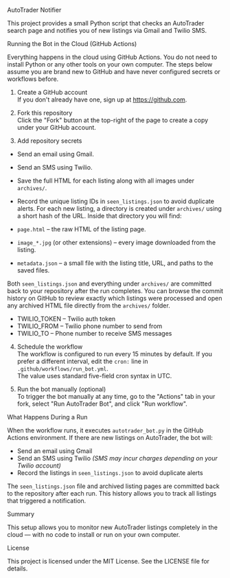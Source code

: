 AutoTrader Notifier

This project provides a small Python script that checks an AutoTrader search page and notifies you of new listings via Gmail and Twilio SMS.

Running the Bot in the Cloud (GitHub Actions)

Everything happens in the cloud using GitHub Actions. You do not need to install Python or any other tools on your own computer. The steps below assume you are brand new to GitHub and have never configured secrets or workflows before.

1. Create a GitHub account  
   If you don't already have one, sign up at https://github.com.

2. Fork this repository  
   Click the "Fork" button at the top-right of the page to create a copy under your GitHub account.

3. Add repository secrets  
- Send an email using Gmail.
- Send an SMS using Twilio.
- Save the full HTML for each listing along with all images under `archives/`.
- Record the unique listing IDs in `seen_listings.json` to avoid duplicate alerts.
For each new listing, a directory is created under `archives/` using a short hash of the URL. Inside that directory you will find:

- `page.html` – the raw HTML of the listing page.
- `image_*.jpg` (or other extensions) – every image downloaded from the listing.
- `metadata.json` – a small file with the listing title, URL, and paths to the saved files.

Both `seen_listings.json` and everything under `archives/` are committed back to your repository after the run completes. You can browse the commit history on GitHub to review exactly which listings were processed and open any archived HTML file directly from the `archives/` folder.
   - TWILIO_TOKEN – Twilio auth token  
   - TWILIO_FROM – Twilio phone number to send from  
   - TWILIO_TO – Phone number to receive SMS messages

4. Schedule the workflow  
   The workflow is configured to run every 15 minutes by default. If you prefer a different interval, edit the `cron:` line in `.github/workflows/run_bot.yml`.  
   The value uses standard five-field cron syntax in UTC.

5. Run the bot manually (optional)  
   To trigger the bot manually at any time, go to the "Actions" tab in your fork, select "Run AutoTrader Bot", and click "Run workflow".

What Happens During a Run

When the workflow runs, it executes `autotrader_bot.py` in the GitHub Actions environment. If there are new listings on AutoTrader, the bot will:

- Send an email using Gmail  
- Send an SMS using Twilio *(SMS may incur charges depending on your Twilio account)*  
- Record the listings in `seen_listings.json` to avoid duplicate alerts

The `seen_listings.json` file and archived listing pages are committed back to the repository after each run. This history allows you to track all listings that triggered a notification.

Summary

This setup allows you to monitor new AutoTrader listings completely in the cloud — with no code to install or run on your own computer.

License

This project is licensed under the MIT License. See the LICENSE file for details.
